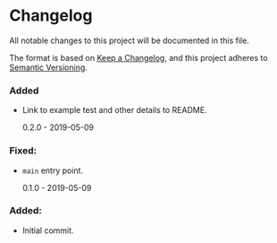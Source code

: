 # Changelog

All notable changes to this project will be documented in this file.

The format is based on [Keep a Changelog](https://keepachangelog.com/en/1.0.0/),
and this project adheres to [Semantic Versioning](https://semver.org/spec/v2.0.0.html).

### Added

- Link to example test and other details to README.

  0.2.0 - 2019-05-09

### Fixed:

- `main` entry point.

  0.1.0 - 2019-05-09

### Added:

- Initial commit.
